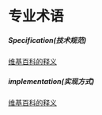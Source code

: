 # 专业术语

##### Specification(技术规范)

[维基百科的释义](<https://en.wikipedia.org/wiki/Specification_(technical_standard)>)

##### implementation(实现方式)

[维基百科的释义](https://en.wikipedia.org/wiki/Implementation)
